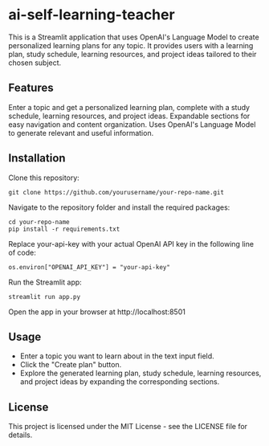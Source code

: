 # ai-self-learning-teacher

This is a Streamlit application that uses OpenAI's Language Model to create personalized learning plans for any topic. It provides users with a learning plan, study schedule, learning resources, and project ideas tailored to their chosen subject.

## Features

Enter a topic and get a personalized learning plan, complete with a study schedule, learning resources, and project ideas.
Expandable sections for easy navigation and content organization.
Uses OpenAI's Language Model to generate relevant and useful information.

## Installation

Clone this repository:
```
git clone https://github.com/yourusername/your-repo-name.git
```

Navigate to the repository folder and install the required packages:
```
cd your-repo-name
pip install -r requirements.txt
```

Replace your-api-key with your actual OpenAI API key in the following line of code:
```
os.environ["OPENAI_API_KEY"] = "your-api-key"
```

Run the Streamlit app:
```
streamlit run app.py
```

Open the app in your browser at http://localhost:8501

## Usage
- Enter a topic you want to learn about in the text input field.
- Click the "Create plan" button.
- Explore the generated learning plan, study schedule, learning resources, and project ideas by expanding the corresponding sections.

## License
This project is licensed under the MIT License - see the LICENSE file for details.
